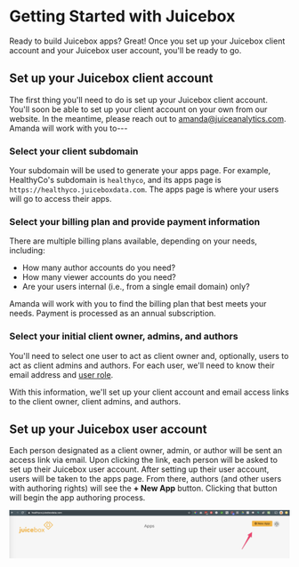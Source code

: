 # Getting Started with Juicebox

Ready to build Juicebox apps? Great! Once you set up your Juicebox client account and your Juicebox user account, you'll be ready to go. 

## Set up your Juicebox client account

The first thing you'll need to do is set up your Juicebox client account. You'll soon be able to set up your client account on your own from our website. In the meantime, please reach out to [amanda@juiceanalytics.com](mailto:amanda@juiceanalytics.com). Amanda will work with you to---

### Select your client subdomain

Your subdomain will be used to generate your apps page. For example, HealthyCo's subdomain is `healthyco`, and its apps page is `https://healthyco.juiceboxdata.com`. The apps page is where your users will go to access their apps. 

### Select your billing plan and provide payment information

There are multiple billing plans available, depending on your needs, including:

* How many author accounts do you need?
* How many viewer accounts do you need?
* Are your users internal \(i.e., from a single email domain\) only?

Amanda will work with you to find the billing plan that best meets your needs. Payment is processed as an annual subscription. 

### Select your initial client owner, admins, and authors

You'll need to select one user to act as client owner and, optionally, users to act as client admins and authors. For each user, we'll need to know their email address and [user role](../managing-apps/user-management-and-roles.md). 

With this information, we'll set up your client account and email access links to the client owner, client admins, and authors.

## Set up your Juicebox user account

Each person designated as a client owner, admin, or author will be sent an access link via email. Upon clicking the link, each person will be asked to set up their Juicebox user account. After setting up their user account, users will be taken to the apps page. From there, authors \(and other users with authoring rights\) will see the **+ New App** button. Clicking that button will begin the app authoring process. 

![The apps page with + New App button](../.gitbook/assets/image%20%289%29.png)

